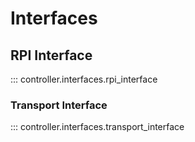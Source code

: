 # Interfaces

## RPI Interface

::: controller.interfaces.rpi_interface

### Transport Interface

::: controller.interfaces.transport_interface